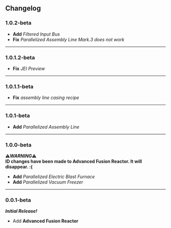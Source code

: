 ## Changelog
### 1.0.2-beta
- **Add** _Filtered Input Bus_
- **Fix** _Parallelized Assembly Line Mark.3 does not work_ 

---
### 1.0.1.2-beta
- **Fix** _JEI Preview_
---
### 1.0.1.1-beta  
- **Fix** _assembly line casing recipe_
---
### 1.0.1-beta
- **Add** _Parallelized Assembly Line_
---
### 1.0.0-beta
:warning:**_WARNING_**:warning:  
**ID changes have been made to Advanced Fusion Reactor. It will disappear. :(**  

- **Add** _Parallelized Electric Blast Furnace_  
- **Add** _Parallelized Vacuum Freezer_  
---
### 0.0.1-beta
**_Initial Release!_**<br>
- Add **Advanced Fusion Reactor**
